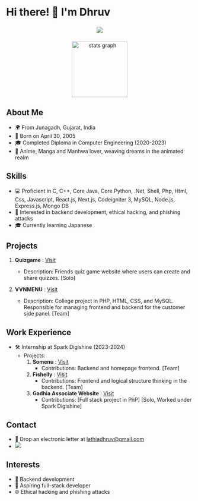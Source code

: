 
# Hi there! 👋 I'm Dhruv

###

<div align="center">
  <img src="https://profile-counter.glitch.me/owncrafts/count.svg?"  />
</div>

###

<div align="center">
  <img src="https://github-readme-stats.vercel.app/api?username=owncrafts&hide_title=false&hide_rank=false&show_icons=true&include_all_commits=true&count_private=true&disable_animations=false&theme=dracula&locale=en&hide_border=false" height="150" alt="stats graph" /> 
  </div>


###

## About Me
- 🌍 From Junagadh, Gujarat, India
- 📅 Born on April 30, 2005
- 🎓 Completed Diploma in Computer Engineering (2020-2023)
- 🌸 Anime, Manga and Manhwa lover, weaving dreams in the animated realm

## Skills
- 💻 Proficient in C, C++, Core Java, Core Python, .Net, Shell, Php, Html, Css, Javascript, React.js, Next.js, Codeigniter 3, MySQL, Node.js, Express.js, Mongo DB
- 🚀 Interested in backend development, ethical hacking, and phishing attacks
- 🎓 Currently learning Japanese

## Projects
1. **Quizgame** : [Visit](https://quizgame.rf.gd)
   - Description: Friends quiz game website where users can create and share quizzes. [Solo]
   
2. **VVNMENU** : [Visit](https://vvnmenu.in)
   - Description: College project in PHP, HTML, CSS, and MySQL. Responsible for managing frontend and backend for the customer side panel. [Team]

## Work Experience
- 🛠️ Internship at Spark Digishine (2023-2024)
  - Projects:
    1. **Somenu** : [Visit](https://somenu.digital)
       - Contributions: Backend and homepage frontend. [Team]
    2. **Fishelly** : [Visit](https://www.fishelly.com)
       - Contributions: Frontend and logical structure thinking in the backend. [Team]
    3. **Gadhia Associate Website** : [Visit](https://gadhiaassociate.com)
       - Contributions: [Full stack project in PhP] [Solo, Worked under Spark Digishine]

## Contact
- 📧 Drop an electronic letter at lathiadhruv@gmail.com
- [<img src="https://img.shields.io/badge/LinkedIn-0077B5?style=for-the-badge&logo=linkedin&logoColor=white" />](https://www.linkedin.com/in/dhruvlathia)

## Interests
- 👾 Backend development
- 🌟 Aspiring full-stack developer
- 🌐 Ethical hacking and phishing attacks
